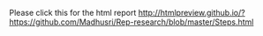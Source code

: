 
Please click this for the html report
http://htmlpreview.github.io/?https://github.com/Madhusri/Rep-research/blob/master/Steps.html
